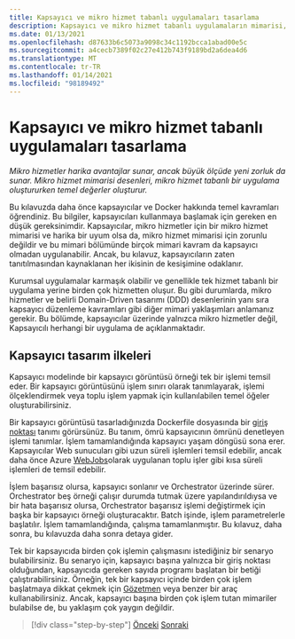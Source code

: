 ```yaml
---
title: Kapsayıcı ve mikro hizmet tabanlı uygulamaları tasarlama
description: Kapsayıcı ve mikro hizmet tabanlı uygulamaların mimarisi, küçük bir Fede değildir ve çok daha fazla alınmamalıdır. Bu bölümdeki temel kavramları öğrenin.
ms.date: 01/13/2021
ms.openlocfilehash: d87633b6c5073a9098c34c1192bcca1abad00e5c
ms.sourcegitcommit: a4cecb7389f02c27e412b743f9189bd2a6dea4d6
ms.translationtype: MT
ms.contentlocale: tr-TR
ms.lasthandoff: 01/14/2021
ms.locfileid: "98189492"
---
```

# <a name="architecting-container-and-microservice-based-applications"></a>Kapsayıcı ve mikro hizmet tabanlı uygulamaları tasarlama

*Mikro hizmetler harika avantajlar sunar, ancak büyük ölçüde yeni zorluk da sunar. Mikro hizmet mimarisi desenleri, mikro hizmet tabanlı bir uygulama oluştururken temel değerler oluşturur.*

Bu kılavuzda daha önce kapsayıcılar ve Docker hakkında temel kavramları öğrendiniz. Bu bilgiler, kapsayıcıları kullanmaya başlamak için gereken en düşük gereksinimdir. Kapsayıcılar, mikro hizmetler için bir mikro hizmet mimarisi ve harika bir uyum olsa da, mikro hizmet mimarisi için zorunlu değildir ve bu mimari bölümünde birçok mimari kavram da kapsayıcı olmadan uygulanabilir. Ancak, bu kılavuz, kapsayıcıların zaten tanıtılmasından kaynaklanan her ikisinin de kesişimine odaklanır.

Kurumsal uygulamalar karmaşık olabilir ve genellikle tek hizmet tabanlı bir uygulama yerine birden çok hizmetten oluşur. Bu gibi durumlarda, mikro hizmetler ve belirli Domain-Driven tasarımı (DDD) desenlerinin yanı sıra kapsayıcı düzenleme kavramları gibi diğer mimari yaklaşımları anlamanız gerekir. Bu bölümde, kapsayıcılar üzerinde yalnızca mikro hizmetler değil, Kapsayıcılı herhangi bir uygulama de açıklanmaktadır.

## <a name="container-design-principles"></a>Kapsayıcı tasarım ilkeleri

Kapsayıcı modelinde bir kapsayıcı görüntüsü örneği tek bir işlemi temsil eder. Bir kapsayıcı görüntüsünü işlem sınırı olarak tanımlayarak, işlemi ölçeklendirmek veya toplu işlem yapmak için kullanılabilen temel öğeler oluşturabilirsiniz.

Bir kapsayıcı görüntüsü tasarladığınızda Dockerfile dosyasında bir [giriş noktası](https://docs.docker.com/engine/reference/builder/#entrypoint) tanımı görürsünüz. Bu tanım, ömrü kapsayıcının ömrünü denetleyen işlemi tanımlar. İşlem tamamlandığında kapsayıcı yaşam döngüsü sona erer. Kapsayıcılar Web sunucuları gibi uzun süreli işlemleri temsil edebilir, ancak daha önce Azure [WebJobs](https://github.com/Azure/azure-webjobs-sdk/wiki)olarak uygulanan toplu işler gibi kısa süreli işlemleri de temsil edebilir.

İşlem başarısız olursa, kapsayıcı sonlanır ve Orchestrator üzerinde sürer. Orchestrator beş örneği çalışır durumda tutmak üzere yapılandırıldıysa ve bir hata başarısız olursa, Orchestrator başarısız işlemi değiştirmek için başka bir kapsayıcı örneği oluşturacaktır. Batch işinde, işlem parametrelerle başlatılır. İşlem tamamlandığında, çalışma tamamlanmıştır. Bu kılavuz, daha sonra, bu kılavuzda daha sonra detaya gider.

Tek bir kapsayıcıda birden çok işlemin çalışmasını istediğiniz bir senaryo bulabilirsiniz. Bu senaryo için, kapsayıcı başına yalnızca bir giriş noktası olduğundan, kapsayıcıda gereken sayıda programı başlatan bir betiği çalıştırabilirsiniz. Örneğin, tek bir kapsayıcı içinde birden çok işlem başlatmaya dikkat çekmek için [Gözetmen](http://supervisord.org/) veya benzer bir araç kullanabilirsiniz. Ancak, kapsayıcı başına birden çok işlem tutan mimariler bulabilse de, bu yaklaşım çok yaygın değildir.

>[!div class="step-by-step"]
>[Önceki](../net-core-net-framework-containers/official-net-docker-images.md) 
> [Sonraki](containerize-monolithic-applications.md)
